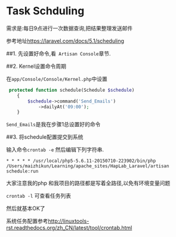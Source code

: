 # Task Schduling

需求是:每日9点进行一次数据查询,把结果整理发送邮件

参考地址<https://laravel.com/docs/5.1/scheduling>

##1. 先设置好命令,看` Artisan Console`章节.


##2. Kernel设置命令周期

在`app/Console/Console/Kernel.php`中设置

```php
 protected function schedule(Schedule $schedule)
    {
        $schedule->command('Send_Emails')
            ->dailyAt('09:00');
    }
```

`Send_Emails`是我在步骤1总设置好的命令

##3. 将schedule配置提交到系统

输入命令`crontab -e` 然后编辑下列字符串.

    * * * * * /usr/local/php5-5.6.11-20150710-223902/bin/php /Users/maizhikun/Learning/apache_sites/HapLab_Laravel/artisan  schedule:run
    
大家注意我的php 和我项目的路径都是写着全路径,以免有环境变量问题

`crontab -l` 可查看任务列表

然后就基本OK了

系统任务配置参考<http://linuxtools-rst.readthedocs.org/zh_CN/latest/tool/crontab.html>
